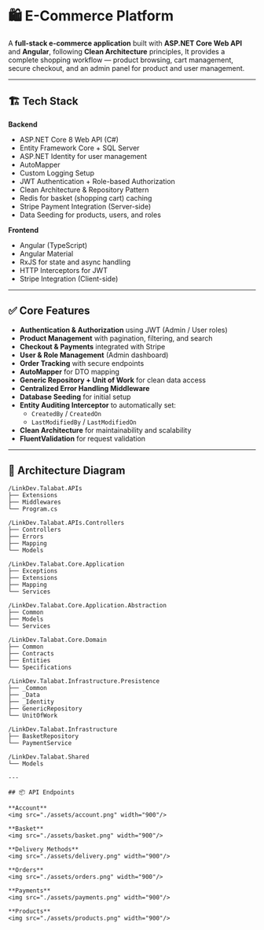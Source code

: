 # 🛍️ E-Commerce Platform

A **full-stack e-commerce application** built with **ASP.NET Core Web API** and **Angular**, following **Clean Architecture** principles, It provides a complete shopping workflow — product browsing, cart management, secure checkout, and an admin panel for product and user management.

---

## 🏗️ Tech Stack

**Backend**
- ASP.NET Core 8 Web API (C#)
- Entity Framework Core + SQL Server
- ASP.NET Identity for user management
- AutoMapper
- Custom Logging Setup
- JWT Authentication + Role-based Authorization
- Clean Architecture & Repository Pattern
- Redis for basket (shopping cart) caching
- Stripe Payment Integration (Server-side)
- Data Seeding for products, users, and roles

**Frontend**
- Angular (TypeScript)
- Angular Material
- RxJS for state and async handling
- HTTP Interceptors for JWT
- Stripe Integration (Client-side)

---

## ✅ Core Features

- **Authentication & Authorization** using JWT (Admin / User roles)
- **Product Management** with pagination, filtering, and search
- **Checkout & Payments** integrated with Stripe
- **User & Role Management** (Admin dashboard)
- **Order Tracking** with secure endpoints
- **AutoMapper** for DTO mapping
- **Generic Repository + Unit of Work** for clean data access
- **Centralized Error Handling Middleware**
- **Database Seeding** for initial setup
- **Entity Auditing Interceptor** to automatically set:
  - `CreatedBy` / `CreatedOn`
  - `LastModifiedBy` / `LastModifiedOn`
- **Clean Architecture** for maintainability and scalability
- **FluentValidation** for request validation

---

## 🧠 Architecture Diagram

```text
/LinkDev.Talabat.APIs
├── Extensions
├── Middlewares
└── Program.cs

/LinkDev.Talabat.APIs.Controllers
├── Controllers
├── Errors
├── Mapping
└── Models

/LinkDev.Talabat.Core.Application
├── Exceptions
├── Extensions
├── Mapping
└── Services

/LinkDev.Talabat.Core.Application.Abstraction
├── Common
├── Models
└── Services

/LinkDev.Talabat.Core.Domain
├── Common
├── Contracts
├── Entities
└── Specifications

/LinkDev.Talabat.Infrastructure.Presistence
├── _Common
├── _Data
├── _Identity
├── GenericRepository
└── UnitOfWork

/LinkDev.Talabat.Infrastructure
├── BasketRepository
└── PaymentService

/LinkDev.Talabat.Shared
└── Models

---

## 📦 API Endpoints

**Account**
<img src="./assets/account.png" width="900"/>

**Basket**
<img src="./assets/basket.png" width="900"/>

**Delivery Methods**
<img src="./assets/delivery.png" width="900"/>

**Orders**
<img src="./assets/orders.png" width="900"/>

**Payments**
<img src="./assets/payments.png" width="900"/>

**Products**
<img src="./assets/products.png" width="900"/>

